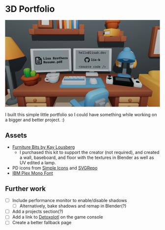 # 3D Portfolio

![Screenshot of the website](public/screenshot.png)

I built this simple little portfolio so I could have something while working on a bigger and better project. :)

## Assets

- [Furniture Bits by Kay Lousberg](https://kaylousberg.itch.io/furniture-bits)
  - I purchased this kit to support the creator (not required), and created a wall, baseboard, and floor with the textures in Blender as well as UV edited a lamp.
- PD icons from [Simple Icons](https://simpleicons.org/) and [SVGRepo](https://www.svgrepo.com/)
- [IBM Plex Mono Font](https://fonts.google.com/specimen/IBM+Plex+Mono) 

## Further work
- [ ] Include performance monitor to enable/disable shadows
  - [ ] Alternatively, bake shadows and remap in Blender(?)
- [ ] Add a projects section(?)
- [ ] Add a link to [Detoxolotl](https://github.com/Detoxolotl/Detoxolotl) on the game console
- [ ] Create a better fallback page
